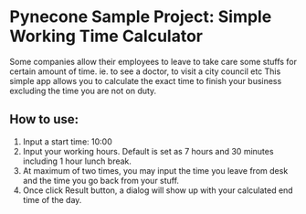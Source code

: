 # Pynecone Sample Project: Simple Working Time Calculator

Some companies allow their employees to leave to take care some stuffs for certain amount of time. ie. to see a doctor, to visit a city council etc
This simple app allows you to calculate the exact time to finish your business excluding the time you are not on duty.

## How to use:

1. Input a start time: 10:00
2. Input your working hours. Default is set as 7 hours and 30 minutes including 1 hour lunch break.
3. At maximum of two times, you may input the time you leave from desk and the time you go back from your stuff.
4. Once click Result button, a dialog will show up with your calculated end time of the day.